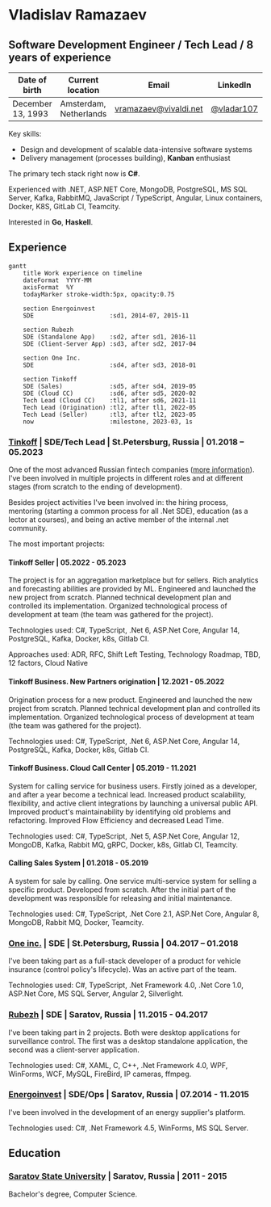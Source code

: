 # Vladislav Ramazaev
## Software Development Engineer / Tech Lead / 8 years of experience 

| Date of birth | Current location | Email | LinkedIn | Telegram | GitHub |
| --- | --- | --- | --- | --- | --- |
|December 13, 1993 | Amsterdam, Netherlands | [vramazaev@vivaldi.net](vramazaev@vivaldi.net) | [@vladar107](https://www.linkedin.com/in/vladar107/?locale=en_US) | [@vladar107](https://t.me/vladar107) | [@vladar107](https://github.com/vladar107)

Key skills:

- Design and development of scalable data-intensive software systems
- Delivery management (processes building), **Kanban** enthusiast

The primary tech stack right now is **C#**.

Experienced with .NET, ASP.NET Core, MongoDB, PostgreSQL, MS SQL Server, Kafka, RabbitMQ, JavaScript / TypeScript, Angular, Linux containers, Docker, K8S, GitLab CI, Teamcity.

Interested in **Go**, **Haskell**.

## Experience
```mermaid
gantt
    title Work experience on timeline
    dateFormat  YYYY-MM
    axisFormat  %Y
    todayMarker stroke-width:5px, opacity:0.75
    
    section Energoinvest
    SDE                     :sd1, 2014-07, 2015-11
    
    section Rubezh
    SDE (Standalone App)    :sd2, after sd1, 2016-11
    SDE (Client-Server App) :sd3, after sd2, 2017-04
    
    section One Inc.
    SDE                     :sd4, after sd3, 2018-01
    
    section Tinkoff
    SDE (Sales)             :sd5, after sd4, 2019-05
    SDE (Cloud CC)          :sd6, after sd5, 2020-02
    Tech Lead (Cloud CC)    :tl1, after sd6, 2021-11
    Tech Lead (Origination) :tl2, after tl1, 2022-05
    Tech Lead (Seller)      :tl3, after tl2, 2023-05
    now                     :milestone, 2023-03, 1s
```

### [Tinkoff](https://www.tinkoff.ru ) | SDE/Tech Lead | St.Petersburg, Russia | 01.2018 – 05.2023
One of the most advanced Russian fintech companies ([more information](https://www.tinkoffgroup.com/company-info/summary/)). I've been involved in multiple projects in different roles and at different stages (from scratch to the ending of development).

Besides project activities I've been involved in: the hiring process, mentoring (starting a common process for all .Net SDE), education (as a lector at courses), and being an active member of the internal .net community.

The most important projects:

#### **Tinkoff Seller** | 05.2022 - 05.2023

The project is for an aggregation marketplace but for sellers. Rich analytics and forecasting abilities are provided by ML. Engineered and launched the new project from scratch. Planned technical development plan and controlled its implementation. Organized technological process of development at team (the team was gathered for the project). 

Technologies used: C#, TypeScript, .Net 6, ASP.Net Core, Angular 14, PostgreSQL, Kafka, Docker, k8s, Gitlab CI.

Approaches used: ADR, RFC, Shift Left Testing, Technology Roadmap, TBD, 12 factors, Cloud Native

#### **Tinkoff Business. New Partners origination** | 12.2021 - 05.2022
Origination process for a new product. Engineered and launched the new project from scratch. Planned technical development plan and controlled its implementation. Organized technological process of development at team (the team was gathered for the project).

Technologies used: C#, TypeScript, .Net 6, ASP.Net Core, Angular 14, PostgreSQL, Kafka, Docker, k8s, Gitlab CI.

#### **Tinkoff Business. Cloud Call Center** | 05.2019 - 11.2021
System for calling service for business users. Firstly joined as a developer, and after a year become a technical lead. Increased product scalability, flexibility, and active client integrations by launching a universal public API. Improved product's maintainability by identifying old problems and refactoring. Improved Flow Efficiency and decreased Lead Time. 

Technologies used: C#, TypeScript, .Net 5, ASP.Net Core, Angular 12, MongoDB, Kafka, Rabbit MQ, gRPC, Docker, k8s, Gitlab CI, Teamcity.

#### **Calling Sales System** | 01.2018 - 05.2019
A system for sale by calling. One service multi-service system for selling a specific product. Developed from scratch. After the initial part of the development was responsible for releasing and initial maintenance.  

Technologies used: C#, TypeScript, .Net Core 2.1, ASP.Net Core, Angular 8, MongoDB, Rabbit MQ, Docker, Teamcity.

### [One inc.](https://www.oneinc.com/) | SDE | St.Petersburg, Russia | 04.2017 – 01.2018
I've been taking part as a full-stack developer of a product for vehicle insurance (control policy's lifecycle). Was an active part of the team. 

Technologies used: C#, TypeScript, .Net Framework 4.0, .Net Core 1.0, ASP.Net Core, MS SQL Server, Angular 2, Silverlight.

### [Rubezh](https://rubezh.com/) | SDE | Saratov, Russia | 11.2015 - 04.2017
I've been taking part in 2 projects. Both were desktop applications for surveillance control. The first was a desktop standalone application, the second was a client-server application.

Technologies used: C#, XAML, C, C++, .Net Framework 4.0, WPF, WinForms, WCF, MySQL, FireBird, IP cameras, ffmpeg.

### [Energoinvest](http://www.energoin.ru/) | SDE/Ops | Saratov, Russia | 07.2014 - 11.2015
I've been involved in the development of an energy supplier's platform. 

Technologies used: C#, .Net Framework 4.5, WinForms, MS SQL Server.

## Education
### [Saratov State University](https://www.sgu.ru/en) | Saratov, Russia | 2011 - 2015

Bachelor's degree, Computer Science.
